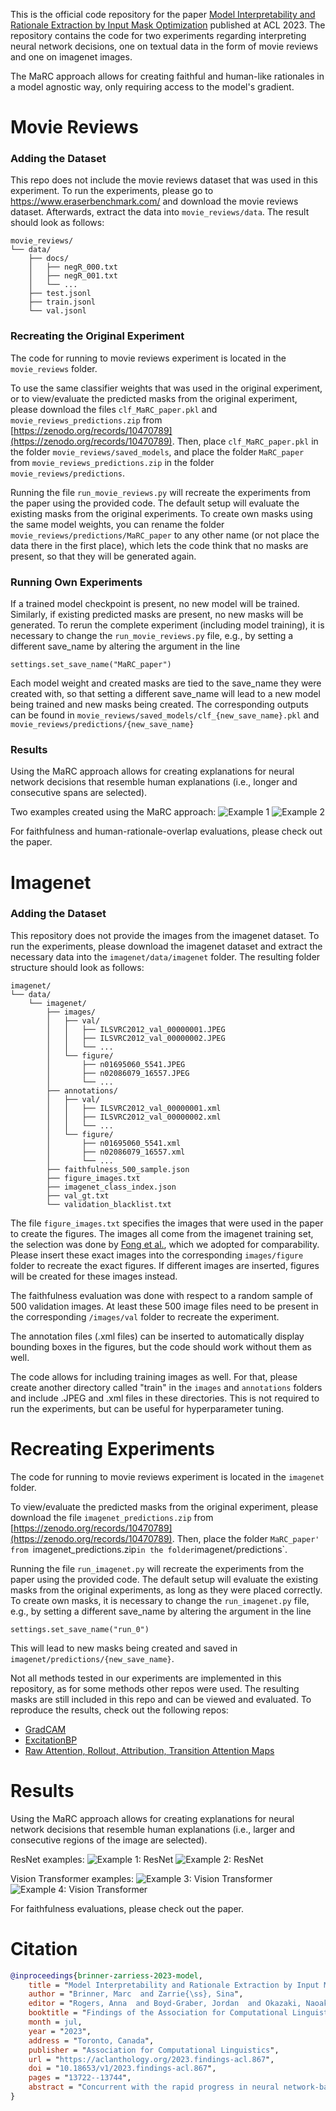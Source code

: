 This is the official code repository for the paper [Model Interpretability and Rationale Extraction by Input Mask Optimization](https://aclanthology.org/2023.findings-acl.867/)
published at ACL 2023. The repository contains the code for two experiments regarding interpreting
neural network decisions, one on textual data in the form of movie reviews and one on imagenet images.

The MaRC approach allows for creating faithful and human-like rationales in a model agnostic way, only requiring access
to the model's gradient.

# Movie Reviews

### Adding the Dataset

This repo does not include the movie reviews dataset that was used in this experiment. To run the experiments,
please go to https://www.eraserbenchmark.com/ and download the movie reviews dataset. Afterwards, extract the data
into `movie_reviews/data`. The result should look as follows:
```
movie_reviews/
└── data/
    ├── docs/
    │   ├── negR_000.txt
    │   ├── negR_001.txt
    │   └── ...
    ├── test.jsonl
    ├── train.jsonl
    └── val.jsonl
```

### Recreating the Original Experiment

The code for running to movie reviews experiment is located in the `movie_reviews` folder.

To use the same classifier weights that was used in the original experiment, or to view/evaluate the predicted masks from the
original experiment, please download the files `clf_MaRC_paper.pkl` and `movie_reviews_predictions.zip` from
[https://zenodo.org/records/10470789](https://zenodo.org/records/10470789). Then, place `clf_MaRC_paper.pkl` in the folder
`movie_reviews/saved_models`, and place the folder `MaRC_paper` from `movie_reviews_predictions.zip` in the folder
`movie_reviews/predictions`.

Running the file `run_movie_reviews.py` will recreate the experiments from the paper using the provided code.
The default setup will evaluate the existing masks from the original experiments.
To create own masks using the same model weights, you can rename the folder `movie_reviews/predictions/MaRC_paper` to
any other name (or not place the data there in the first place), which lets the code think that no masks are present, so that they will be generated again.

### Running Own Experiments

If a trained model checkpoint is present, no new model will be trained. Similarly, if existing predicted masks are present,
no new masks will be generated. To rerun the complete experiment (including model training), it is necessary to change the 
`run_movie_reviews.py` file, e.g., by setting a different save_name by altering the argument in the line

```settings.set_save_name("MaRC_paper")```

Each model weight and created masks are tied to the save_name they were created with, so that
setting a different save_name will lead to a new model being trained and new masks being created.
The corresponding outputs can be found in `movie_reviews/saved_models/clf_{new_save_name}.pkl` and
`movie_reviews/predictions/{new_save_name}`

### Results

Using the MaRC approach allows for creating explanations for neural network decisions that resemble
human explanations (i.e., longer and consecutive spans are selected).

Two examples created using the MaRC approach:
![Example 1](/assets/image_1.png)
![Example 2](/assets/image_2.png)

For faithfulness and human-rationale-overlap evaluations, please check out the paper.

# Imagenet

### Adding the Dataset

This repository does not provide the images from the imagenet dataset. To run the experiments,
please download the imagenet dataset and extract the necessary data into the `imagenet/data/imagenet` folder.
The resulting folder structure should look as follows:
```
imagenet/
└── data/
    └── imagenet/
        ├── images/
        │   ├── val/
        │   │   ├── ILSVRC2012_val_00000001.JPEG
        │   │   ├── ILSVRC2012_val_00000002.JPEG
        │   │   └── ...
        │   └── figure/
        │       ├── n01695060_5541.JPEG
        │       ├── n02086079_16557.JPEG
        │       └── ...
        ├── annotations/
        │   ├── val/
        │   │   ├── ILSVRC2012_val_00000001.xml
        │   │   ├── ILSVRC2012_val_00000002.xml
        │   │   └── ...
        │   └── figure/
        │       ├── n01695060_5541.xml
        │       ├── n02086079_16557.xml
        │       └── ...
        ├── faithfulness_500_sample.json
        ├── figure_images.txt
        ├── imagenet_class_index.json
        ├── val_gt.txt
        └── validation_blacklist.txt
```
The file `figure_images.txt` specifies the images that were used in the paper to create the figures.
The images all come from the imagenet training set, the selection was done by [Fong et al.](https://ieeexplore.ieee.org/document/8237633),
which we adopted for comparability. Please insert these exact images into the corresponding `images/figure` folder to
recreate the exact figures. If different images are inserted, figures will be created for these images instead.

The faithfulness evaluation was done with respect to a random sample of 500 validation images. At least these
500 image files need to be present in the corresponding `/images/val` folder to recreate the experiment.

The annotation files (.xml files) can be inserted to automatically display bounding boxes in the figures, but the code should work without them as well.

The code allows for including training images as well. For that, please create another directory called "train" in the `images`
and `annotations` folders and include .JPEG and .xml files in these directories. This is not required to run the experiments,
but can be useful for hyperparameter tuning.

# Recreating Experiments

The code for running to movie reviews experiment is located in the `imagenet` folder.

To view/evaluate the predicted masks from the original experiment, please download the file `imagenet_predictions.zip` from
[https://zenodo.org/records/10470789](https://zenodo.org/records/10470789). Then, place the folder `MaRC_paper' from `imagenet_predictions.zip` in the folder
`imagenet/predictions`.

Running the file `run_imagenet.py` will recreate the experiments from the paper using the provided code.
The default setup will evaluate the existing masks from the original experiments, as long as they were placed correctly.
To create own masks, it is necessary to change the 
`run_imagenet.py` file, e.g., by setting a different save_name by altering the argument in the line

```settings.set_save_name("run_0")```

This will lead to new masks being created and saved in `imagenet/predictions/{new_save_name}`.

Not all methods tested in our experiments are implemented in this repository, as for some methods other repos were used.
The resulting masks are still included in this repo and can be viewed and evaluated.
To reproduce the results, check out the following repos:

* [GradCAM](https://github.com/jacobgil/pytorch-grad-cam)
* [ExcitationBP](https://github.com/greydanus/excitationbp)
* [Raw Attention, Rollout, Attribution, Transition Attention Maps](https://github.com/XianrenYty/Transition_Attention_Maps)

# Results

Using the MaRC approach allows for creating explanations for neural network decisions that resemble
human explanations (i.e., larger and consecutive regions of the image are selected).

ResNet examples:
![Example 1: ResNet](assets/image_3.png)
![Example 2: ResNet](assets/image_4.png)

Vision Transformer examples:
![Example 3: Vision Transformer](assets/image_5.png)
![Example 4: Vision Transformer](assets/image_6.png)

For faithfulness evaluations, please check out the paper.

# Citation
```bibtex
@inproceedings{brinner-zarriess-2023-model,
    title = "Model Interpretability and Rationale Extraction by Input Mask Optimization",
    author = "Brinner, Marc  and Zarrie{\ss}, Sina",
    editor = "Rogers, Anna  and Boyd-Graber, Jordan  and Okazaki, Naoaki",
    booktitle = "Findings of the Association for Computational Linguistics: ACL 2023",
    month = jul,
    year = "2023",
    address = "Toronto, Canada",
    publisher = "Association for Computational Linguistics",
    url = "https://aclanthology.org/2023.findings-acl.867",
    doi = "10.18653/v1/2023.findings-acl.867",
    pages = "13722--13744",
    abstract = "Concurrent with the rapid progress in neural network-based models in NLP, the need for creating explanations for the predictions of these black-box models has risen steadily. Yet, especially for complex inputs like texts or images, existing interpretability methods still struggle with deriving easily interpretable explanations that also accurately represent the basis for the model's decision. To this end, we propose a new, model-agnostic method to generate extractive explanations for predictions made by neural networks, that is based on masking parts of the input which the model does not consider to be indicative of the respective class. The masking is done using gradient-based optimization combined with a new regularization scheme that enforces sufficiency, comprehensiveness, and compactness of the generated explanation. Our method achieves state-of-the-art results in a challenging paragraph-level rationale extraction task, showing that this task can be performed without training a specialized model. We further apply our method to image inputs and obtain high-quality explanations for image classifications, which indicates that the objectives for optimizing explanation masks in text generalize to inputs of other modalities."
}
